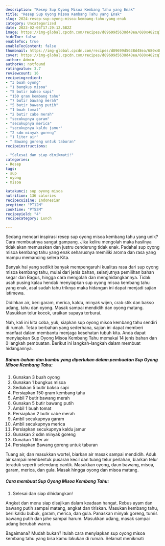 ```yaml
---
description: "Resep Sup Oyong Misoa Kembang Tahu yang Enak"
title: "Resep Sup Oyong Misoa Kembang Tahu yang Enak"
slug: 2024-resep-sup-oyong-misoa-kembang-tahu-yang-enak
category: Uncategorized
date: 2023-02-05T17:29:12.582Z
image: https://img-global.cpcdn.com/recipes/d89699d5638d48ea/680x482cq70/sup-oyong-misoa-kembang-tahu-foto-resep-utama.jpg
hideToc: false
enableToc: true
enableTocContent: false
thumbnail: https://img-global.cpcdn.com/recipes/d89699d5638d48ea/680x482cq70/sup-oyong-misoa-kembang-tahu-foto-resep-utama.jpg
cover: https://img-global.cpcdn.com/recipes/d89699d5638d48ea/680x482cq70/sup-oyong-misoa-kembang-tahu-foto-resep-utama.jpg
author: Admin
authorAv: notfound
ratingvalue: 3.7
reviewcount: 16
recipeingredient:
- "3 buah oyong"
- "1 bungkus misoa"
- "5 butir bakso sapi"
- "150 gram kembang tahu"
- "7 butir bawang merah"
- "5 butir bawang putih"
- "1 buah tomat"
- "2 butir cabe merah"
- "secukupnya garam"
- "secukupnya merica"
- "secukupnya kaldu jamur"
- "2 sdm minyak goreng"
- "1 liter air"
- " Bawang goreng untuk taburan"
recipeinstructions:

- "Selesai dan siap dinikmati!"
categories:
- Resep
tags:
- sup
- oyong
- misoa

katakunci: sup oyong misoa 
nutrition: 136 calories
recipecuisine: Indonesian
preptime: "PT12M"
cooktime: "PT52M"
recipeyield: "4"
recipecategory: Lunch

---
```





Sedang mencari inspirasi resep sup oyong misoa kembang tahu yang unik? Cara membuatnya sangat gampang. Jika keliru mengolah maka hasilnya tidak akan memuaskan dan justru cenderung tidak enak. Padahal sup oyong misoa kembang tahu yang enak seharusnya memiliki aroma dan rasa yang mampu memancing selera Kita.





Banyak hal yang sedikit banyak mempengaruhi kualitas rasa dari sup oyong misoa kembang tahu, mulai dari jenis bahan, selanjutnya pemilihan bahan segar dan Bagus, hingga cara mengolah dan menghidangkannya. Tidak usah pusing kalau hendak menyiapkan sup oyong misoa kembang tahu yang enak,      asal sudah tahu triknya maka hidangan ini dapat menjadi sajian istimewa.














Didihkan air, beri garam, merica, kaldu, minyak wijen, crab stik dan bakso udang, tahu dan oyong. Masak sampai mendidih dan oyong matang. Masukkan telur kocok, uraikan supaya terburai.






Nah, kali ini kita coba, yuk, siapkan sup oyong misoa kembang tahu sendiri di rumah. Tetap berbahan yang sederhana, sajian ini dapat memberi manfaat dalam membantu menjaga kesehatan tubuh kita. Anda dapat menyiapkan Sup Oyong Misoa Kembang Tahu memakai 14 jenis bahan dan 0 langkah pembuatan. Berikut ini langkah-langkah dalam membuat hidangannya.

<!--inarticleads1-->

##### Bahan-bahan dan bumbu yang diperlukan dalam pembuatan Sup Oyong Misoa Kembang Tahu:

1. Gunakan 3 buah oyong
1. Gunakan 1 bungkus misoa
1. Sediakan 5 butir bakso sapi
1. Persiapkan 150 gram kembang tahu
1. Ambil 7 butir bawang merah
1. Gunakan 5 butir bawang putih
1. Ambil 1 buah tomat
1. Persiapkan 2 butir cabe merah
1. Ambil secukupnya garam
1. Ambil secukupnya merica
1. Persiapkan secukupnya kaldu jamur
1. Gunakan 2 sdm minyak goreng
1. Gunakan 1 liter air
1. Persiapkan  Bawang goreng untuk taburan


Tuang air, dan masukkan wortel, biarkan air masak sampai mendidih. Aduk air sampai membentuk pusaran kecil dan tuang telur perlahan, biarkan telur teraduk seperti selendang cantik. Masukkan oyong, daun bawang, misoa, garam, merica, dan gula. Masak hingga oyong dan misoa matang. 

<!--inarticleads2-->

##### Cara membuat Sup Oyong Misoa Kembang Tahu:


1. Selesai dan siap dihidangkan!

Angkat dan menu siap disajikan dalam keadaan hangat. Rebus ayam dan bawang putih sampai matang, angkat dan tiriskan. Masukan kembang tahu, beri kaldu bubuk, garam, merica, dan gula. Panaskan minyak goreng, tumis bawang putih dan jahe sampai harum. Masukkan udang, masak sampai udang berubah warna. 

Bagaimana? Mudah bukan? Itulah cara menyiapkan sup oyong misoa kembang tahu yang bisa kamu lakukan di rumah. Selamat menikmati
